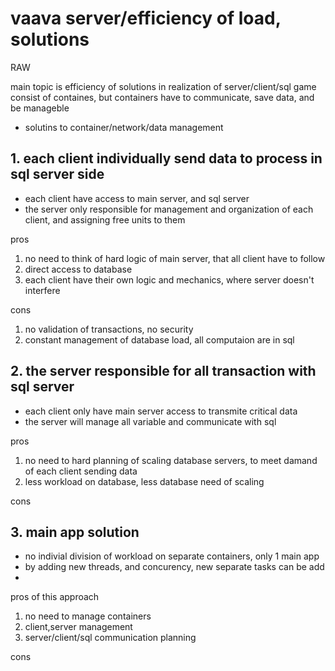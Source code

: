 # vaava server/efficiency of load, solutions

RAW

main topic is efficiency of solutions in realization of server/client/sql
game consist of containes, but containers have to communicate, save data, and be manageble

* solutins to container/network/data management


## 1. each client individually send data to process in sql server side

* each client have access to main server, and sql server
* the server only responsible for management and organization of each client, and assigning free units to them

pros
1. no need to think of hard logic of main server, that all client have to follow
1. direct access to database
1. each client have their own logic and mechanics, where server doesn't interfere

cons
1. no validation of transactions, no security 
1. constant management of database load, all computaion are in sql

## 2. the server responsible for all transaction with sql server

* each client only have main server access to transmite critical data
* the server will manage all variable and communicate with sql 

pros
1. no need to hard planning of scaling database servers, to meet damand of each client sending data
1. less workload on database, less database need of scaling

cons

## 3. main app solution

* no indivial division of workload on separate containers, only 1 main app
* by adding new threads, and concurency, new separate tasks can be add
* 

pros of this approach
1. no need to manage containers
1. client,server management
1. server/client/sql communication planning

cons






